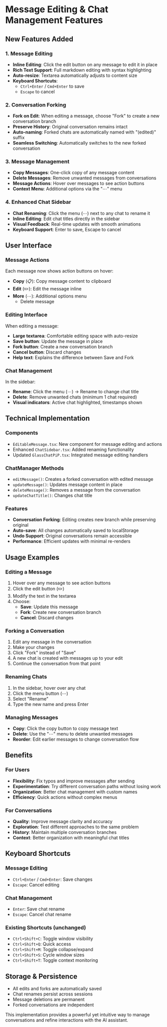 # Message Editing & Chat Management Features

## New Features Added

### 1. Message Editing
- **Inline Editing**: Click the edit button on any message to edit it in place
- **Rich Text Support**: Full markdown editing with syntax highlighting
- **Auto-resize**: Textarea automatically adjusts to content size
- **Keyboard Shortcuts**: 
  - `Ctrl+Enter` / `Cmd+Enter` to save
  - `Escape` to cancel

### 2. Conversation Forking
- **Fork on Edit**: When editing a message, choose "Fork" to create a new conversation branch
- **Preserve History**: Original conversation remains intact
- **Auto-naming**: Forked chats are automatically named with "(edited)" suffix
- **Seamless Switching**: Automatically switches to the new forked conversation

### 3. Message Management
- **Copy Messages**: One-click copy of any message content
- **Delete Messages**: Remove unwanted messages from conversations
- **Message Actions**: Hover over messages to see action buttons
- **Context Menu**: Additional options via the "⋯" menu

### 4. Enhanced Chat Sidebar
- **Chat Renaming**: Click the menu (⋯) next to any chat to rename it
- **Inline Editing**: Edit chat titles directly in the sidebar
- **Visual Feedback**: Real-time updates with smooth animations
- **Keyboard Support**: Enter to save, Escape to cancel

## User Interface

### Message Actions
Each message now shows action buttons on hover:
- **Copy** (📋): Copy message content to clipboard
- **Edit** (✏️): Edit the message inline
- **More** (⋯): Additional options menu
  - Delete message

### Editing Interface
When editing a message:
- **Large textarea**: Comfortable editing space with auto-resize
- **Save button**: Update the message in place
- **Fork button**: Create a new conversation branch
- **Cancel button**: Discard changes
- **Help text**: Explains the difference between Save and Fork

### Chat Management
In the sidebar:
- **Rename**: Click the menu (⋯) → Rename to change chat title
- **Delete**: Remove unwanted chats (minimum 1 chat required)
- **Visual indicators**: Active chat highlighted, timestamps shown

## Technical Implementation

### Components
- `EditableMessage.tsx`: New component for message editing and actions
- Enhanced `ChatSidebar.tsx`: Added renaming functionality
- Updated `GlassChatPiP.tsx`: Integrated message editing handlers

### ChatManager Methods
- `editMessage()`: Creates a forked conversation with edited message
- `updateMessage()`: Updates message content in place
- `deleteMessage()`: Removes a message from the conversation
- `updateChatTitle()`: Changes chat title

### Features
- **Conversation Forking**: Editing creates new branch while preserving original
- **Auto-save**: All changes automatically saved to localStorage
- **Undo Support**: Original conversations remain accessible
- **Performance**: Efficient updates with minimal re-renders

## Usage Examples

### Editing a Message
1. Hover over any message to see action buttons
2. Click the edit button (✏️)
3. Modify the text in the textarea
4. Choose:
   - **Save**: Update this message
   - **Fork**: Create new conversation branch
   - **Cancel**: Discard changes

### Forking a Conversation
1. Edit any message in the conversation
2. Make your changes
3. Click "Fork" instead of "Save"
4. A new chat is created with messages up to your edit
5. Continue the conversation from that point

### Renaming Chats
1. In the sidebar, hover over any chat
2. Click the menu button (⋯)
3. Select "Rename"
4. Type the new name and press Enter

### Managing Messages
- **Copy**: Click the copy button to copy message text
- **Delete**: Use the "⋯" menu to delete unwanted messages
- **Reorder**: Edit earlier messages to change conversation flow

## Benefits

### For Users
- **Flexibility**: Fix typos and improve messages after sending
- **Experimentation**: Try different conversation paths without losing work
- **Organization**: Better chat management with custom names
- **Efficiency**: Quick actions without complex menus

### For Conversations
- **Quality**: Improve message clarity and accuracy
- **Exploration**: Test different approaches to the same problem
- **History**: Maintain multiple conversation branches
- **Context**: Better organization with meaningful chat titles

## Keyboard Shortcuts

### Message Editing
- `Ctrl+Enter` / `Cmd+Enter`: Save changes
- `Escape`: Cancel editing

### Chat Management
- `Enter`: Save chat rename
- `Escape`: Cancel chat rename

### Existing Shortcuts (unchanged)
- `Ctrl+Shift+C`: Toggle window visibility
- `Ctrl+Shift+Q`: Quick access
- `Ctrl+Shift+M`: Toggle collapse/expand
- `Ctrl+Shift+S`: Cycle window sizes
- `Ctrl+Shift+T`: Toggle context monitoring

## Storage & Persistence
- All edits and forks are automatically saved
- Chat renames persist across sessions
- Message deletions are permanent
- Forked conversations are independent

This implementation provides a powerful yet intuitive way to manage conversations and refine interactions with the AI assistant.